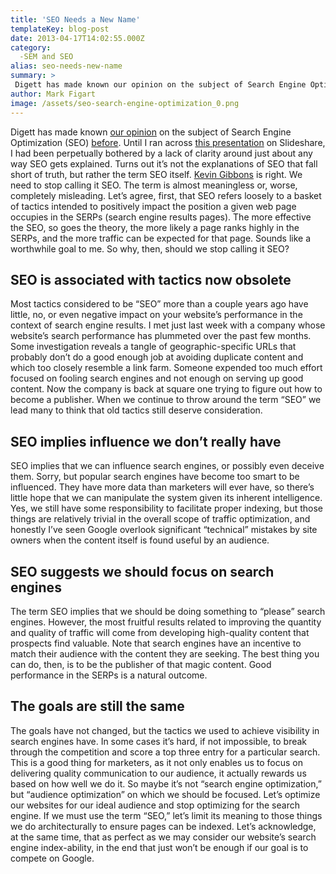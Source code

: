 ```yaml
---
title: 'SEO Needs a New Name'
templateKey: blog-post
date: 2013-04-17T14:02:55.000Z
category: 
  -SEM and SEO
alias: seo-needs-new-name
summary: > 
 Digett has made known our opinion on the subject of Search Engine Optimization (SEO) before. Until I ran across this presentation on Slideshare, I had been perpetually bothered by a lack of clarity around just about any way SEO gets explained. Turns out it’s not the explanations of SEO that fall short of truth, but rather the term SEO itself.
author: Mark Figart
image: /assets/seo-search-engine-optimization_0.png
---
```


Digett has made known [our opinion](/insights/we-don-t-do-seo) on the subject of Search Engine Optimization (SEO) [before](/insights/ignored-truth-about-seo). Until I ran across [this presentation](http://www.slideshare.net/kevgibbo/creating-a-digital-team-in-2013) on Slideshare, I had been perpetually bothered by a lack of clarity around just about any way SEO gets explained. Turns out it’s not the explanations of SEO that fall short of truth, but rather the term SEO itself. [Kevin Gibbons](http://www.slideshare.net/kevgibbo/creating-a-digital-team-in-2013) is right. We need to stop calling it SEO. The term is almost meaningless or, worse, completely misleading. Let’s agree, first, that SEO refers loosely to a basket of tactics intended to positively impact the position a given web page occupies in the SERPs (search engine results pages). The more effective the SEO, so goes the theory, the more likely a page ranks highly in the SERPs, and the more traffic can be expected for that page. Sounds like a worthwhile goal to me. So why, then, should we stop calling it SEO?

SEO is associated with tactics now obsolete
-------------------------------------------

Most tactics considered to be “SEO” more than a couple years ago have little, no, or even negative impact on your website’s performance in the context of search engine results. I met just last week with a company whose website’s search performance has plummeted over the past few months. Some investigation reveals a tangle of geographic-specific URLs that probably don’t do a good enough job at avoiding duplicate content and which too closely resemble a link farm. Someone expended too much effort focused on fooling search engines and not enough on serving up good content. Now the company is back at square one trying to figure out how to become a publisher. When we continue to throw around the term “SEO” we lead many to think that old tactics still deserve consideration.

SEO implies influence we don’t really have
------------------------------------------

SEO implies that we can influence search engines, or possibly even deceive them. Sorry, but popular search engines have become too smart to be influenced. They have more data than marketers will ever have, so there’s little hope that we can manipulate the system given its inherent intelligence. Yes, we still have some responsibility to facilitate proper indexing, but those things are relatively trivial in the overall scope of traffic optimization, and honestly I’ve seen Google overlook significant “technical” mistakes by site owners when the content itself is found useful by an audience.

SEO suggests we should focus on search engines
----------------------------------------------

The term SEO implies that we should be doing something to “please” search engines. However, the most fruitful results related to improving the quantity and quality of traffic will come from developing high-quality content that prospects find valuable. Note that search engines have an incentive to match their audience with the content they are seeking. The best thing you can do, then, is to be the publisher of that magic content. Good performance in the SERPs is a natural outcome.

The goals are still the same
----------------------------

The goals have not changed, but the tactics we used to achieve visibility in search engines have. In some cases it’s hard, if not impossible, to break through the competition and score a top three entry for a particular search. This is a good thing for marketers, as it not only enables us to focus on delivering quality communication to our audience, it actually rewards us based on how well we do it. So maybe it’s not “search engine optimization,” but “audience optimization” on which we should be focused. Let’s optimize our websites for our ideal audience and stop optimizing for the search engine. If we must use the term “SEO,” let’s limit its meaning to those things we do architecturally to ensure pages can be indexed. Let’s acknowledge, at the same time, that as perfect as we may consider our website’s search engine index-ability, in the end that just won’t be enough if our goal is to compete on Google.
